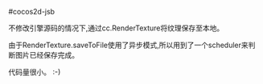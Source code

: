 
#cocos2d-jsb

不修改引擎源码的情况下,通过cc.RenderTexture将纹理保存至本地。

由于RenderTexture.saveToFile使用了异步模式,所以用到了一个scheduler来判断图片已经保存完成。

代码量很小。  :-)




